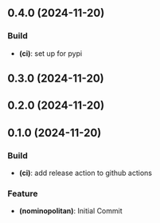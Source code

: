 ## 0.4.0 (2024-11-20)

### Build

- **(ci)**:  set up for pypi

## 0.3.0 (2024-11-20)

## 0.2.0 (2024-11-20)

## 0.1.0 (2024-11-20)

### Build

- **(ci)**:  add release action to github actions

### Feature

- **(nominopolitan)**:  Initial Commit
